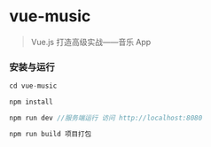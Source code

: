 # vue-music

> Vue.js 打造高级实战——音乐 App

### 安装与运行

```c
cd vue-music

npm install

npm run dev //服务端运行 访问 http://localhost:8080

npm run build 项目打包 

